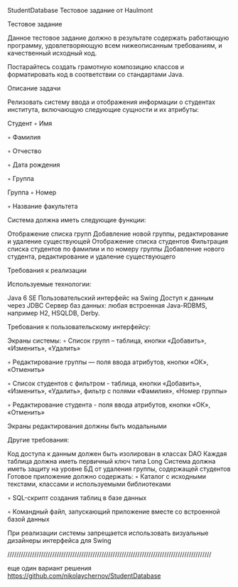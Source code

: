 StudentDatabase Тестовое задание от Haulmont

Тестовое задание

Данное тестовое задание должно в результате содержать работающую программу, удовлетворяющую всем нижеописанным требованиям, и качественный исходный код.

Постарайтесь создать грамотную композицию классов и форматировать код в соответствии со стандартами Java.

Описание задачи

Релизовать систему ввода и отображения информации о студентах института, включающую следующие сущности и их атрибуты:

Студент ◦ Имя

◦ Фамилия

◦ Отчество

◦ Дата рождения

◦ Группа

Группа ◦ Номер

◦ Название факультета

Система должна иметь следующие функции:

Отображение списка групп Добавление новой группы, редактирование и удаление существующей Отображение списка студентов Фильтрация списка студентов по фамилии и по номеру группы Добавление нового студента, редактирование и удаление существующего

Требования к реализации

Используемые технологии:

Java 6 SE Пользовательский интерфейс на Swing Доступ к данным через JDBC Сервер баз данных: любая встроенная Java-RDBMS, например H2, HSQLDB, Derby.

Требования к пользовательскому интерфейсу:

Экраны системы: ◦ Список групп – таблица, кнопки «Добавить», «Изменить», «Удалить»

◦ Редактирование группы — поля ввода атрибутов, кнопки «ОК», «Отменить»

◦ Список студентов с фильтром - таблица, кнопки «Добавить», «Изменить», «Удалить», фильтр с полями «Фамилия», «Номер группы»

◦ Редактирование студента - поля ввода атрибутов, кнопки «ОК», «Отменить»

Экраны редактирования должны быть модальными

Другие требования:

Код доступа к данным должен быть изолирован в классах DAO Каждая таблица должна иметь первичный ключ типа Long Система должна иметь защиту на уровне БД от удаления группы, содержащей студентов Готовое приложение должно содержать: ◦ Каталог с исходными текстами, классами и используемыми библиотеками

◦ SQL-скрипт создания таблиц в базе данных

◦ Командный файл, запускающий приложение вместе со встроенной базой данных

При реализации системы запрещается использовать визуальные дизайнеры интерфейса для Swing

///////////////////////////////////////////////////////////////////////////////////////////

еще один вариант решения https://github.com/nikolaychernov/StudentDatabase
